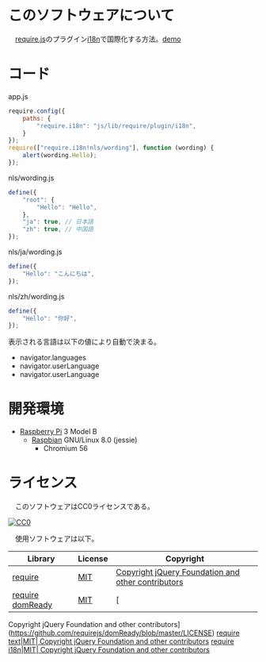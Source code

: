 # このソフトウェアについて

　[require.js](http://requirejs.org/)のプラグイン[i18n](https://requirejs.org/docs/download.html#i18n)で国際化する方法。[demo](https://ytyaru.github.io/JS.require.plugin.i18n.20180811130000)

# コード

app.js
```javascript
require.config({
    paths: {
        "require.i18n": "js/lib/require/plugin/i18n",
    }
});
require(["require.i18n!nls/wording"], function (wording) {
    alert(wording.Hello);
});
```

nls/wording.js
```javascript
define({
    "root": {
        "Hello": "Hello",
    },    
    "ja": true, // 日本語
    "zh": true, // 中国語
});
```

nls/ja/wording.js
```javascript
define({
    "Hello": "こんにちは",
});
```

nls/zh/wording.js
```javascript
define({
    "Hello": "你好",
});
```

表示される言語は以下の値により自動で決まる。

* navigator.languages
* navigator.userLanguage
* navigator.userLanguage

# 開発環境

* [Raspberry Pi](https://ja.wikipedia.org/wiki/Raspberry_Pi) 3 Model B
    * [Raspbian](https://www.raspberrypi.org/downloads/raspbian/) GNU/Linux 8.0 (jessie)
        * Chromium 56

# ライセンス

　このソフトウェアはCC0ライセンスである。

[![CC0](http://i.creativecommons.org/p/zero/1.0/88x31.png "CC0")](http://creativecommons.org/publicdomain/zero/1.0/deed.ja)

　使用ソフトウェアは以下。

Library|License|Copyright
-------|-------|---------
[require](http://requirejs.org/)|[MIT](https://opensource.org/licenses/MIT)|[Copyright jQuery Foundation and other contributors](https://github.com/requirejs/requirejs/blob/master/LICENSE)
[require domReady](https://github.com/requirejs/domReady)|[MIT](https://opensource.org/licenses/MIT)|[
Copyright jQuery Foundation and other contributors](https://github.com/requirejs/domReady/blob/master/LICENSE)
[require text](https://github.com/requirejs/text)|[MIT](https://opensource.org/licenses/MIT)|[
Copyright jQuery Foundation and other contributors](https://github.com/requirejs/text/blob/master/LICENSE)
[require i18n](https://github.com/requirejs/i18n)|[MIT](https://opensource.org/licenses/MIT)|[
Copyright jQuery Foundation and other contributors](https://github.com/requirejs/i18n/blob/master/LICENSE)

